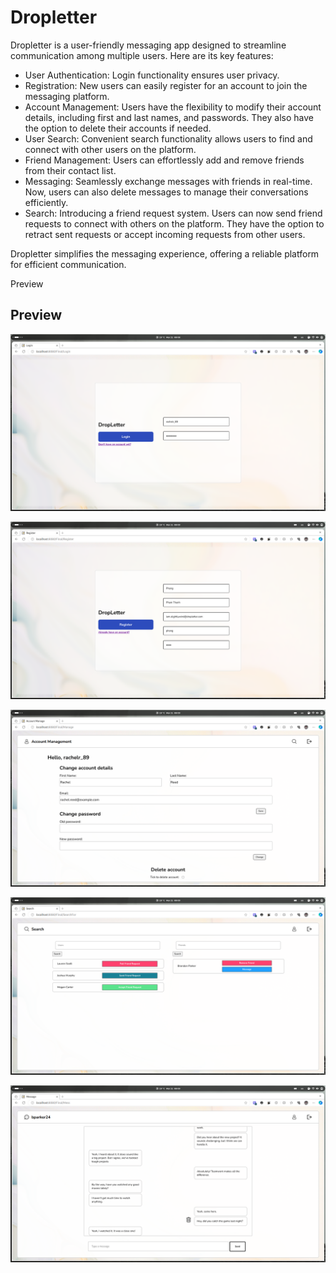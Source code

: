 # Dropletter

Dropletter is a user-friendly messaging app designed to streamline communication among multiple users. Here are its key features:

- User Authentication: Login functionality ensures user privacy.
- Registration: New users can easily register for an account to join the messaging platform.
- Account Management: Users have the flexibility to modify their account details, including first and last names, and passwords. They also have the option to delete their accounts if needed.
- User Search: Convenient search functionality allows users to find and connect with other users on the platform.
- Friend Management: Users can effortlessly add and remove friends from their contact list.
- Messaging: Seamlessly exchange messages with friends in real-time. Now, users can also delete messages to manage their conversations efficiently.
- Search: Introducing a friend request system. Users can now send friend requests to connect with others on the platform. They have the option to retract sent requests or accept incoming requests from other users.

Dropletter simplifies the messaging experience, offering a reliable platform for efficient communication.

Preview

## Preview

![Login](./demo/login.png)

![Register](./demo/register.png)

![Account](./demo/account.png)

![Search](./demo/search.png)

![Messaging](./demo/message.png)